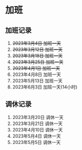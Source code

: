 # 加班

## 加班记录

1. ~~2023年3月4日 加班一天~~
2. ~~2023年3月12日 加班一天~~
3. ~~2023年3月18日 加班一天~~
4. ~~2023年3月25日 加班一天~~
5. ~~2023年4月1日 加班一天~~
6. 2023年4月8日 加班一天
7. 2023年5月13日 加班一天
8. 2023年6月3日 加班一天(14小时)

## 调休记录

1. 2023年3月20日 调休一天
2. 2023年3月21日 调休一天
3. 2023年4月10日 调休一天
4. 2023年5月4日 调休一天
5. 2023年5月5日 调休一天
